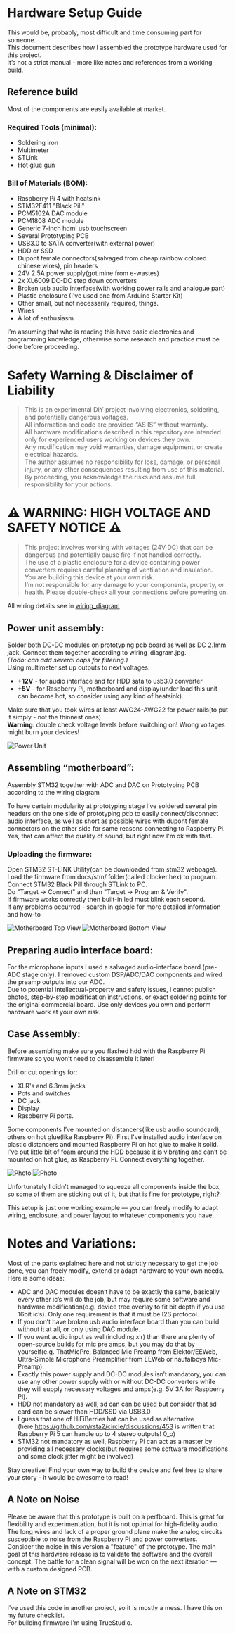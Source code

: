 # Hardware Setup Guide

This would be, probably, most difficult and time consuming part for someone.  
This document describes how I assembled the prototype hardware used for this project.  
It’s not a strict manual - more like notes and references from a working build.  


## Reference build  
Most of the components are easily available at market.  

### Required Tools (minimal):  
- Soldering iron  
- Multimeter  
- STLink  
- Hot glue gun  

### Bill of Materials (BOM):  
- Raspberry Pi 4 with heatsink  
- STM32F411 "Black Pill"  
- PCM5102A DAC module  
- PCM1808 ADC module  
- Generic 7-inch hdmi usb touchscreen  
- Several Prototyping PCB  
- USB3.0 to SATA converter(with external power)  
- HDD or SSD  
- Dupont female connectors(salvaged from cheap rainbow colored chinese wires), pin headers  
- 24V 2.5A power supply(got mine from e-wastes)  
- 2x XL6009 DC-DC step down converters  
- Broken usb audio interface(with working power rails and analogue part)  
- Plastic enclosure (I've used one from Arduino Starter Kit)
- Other small, but not necessarily required, things.  
- Wires  
- A lot of enthusiasm  

I'm assuming that who is reading this have basic electronics and programming knowledge, otherwise some research and practice must be done before proceeding.  

# Safety Warning & Disclaimer of Liability  
> This is an experimental DIY project involving electronics, soldering, and potentially dangerous voltages.  
> All information and code are provided “AS IS” without warranty.  
> All hardware modifications described in this repository are intended only for experienced users working on devices they own.  
> Any modification may void warranties, damage equipment, or create electrical hazards.  
> The author assumes no responsibility for loss, damage, or personal injury, or any other consequences resulting from use of this material.  
> By proceeding, you acknowledge the risks and assume full responsibility for your actions.  

# ⚠️ **WARNING: HIGH VOLTAGE AND SAFETY NOTICE** ⚠️
> This project involves working with voltages (24V DC) that can be dangerous and potentially cause fire if not handled correctly.  
> The use of a plastic enclosure for a device containing power converters requires careful planning of ventilation and insulation.  
> You are building this device at your own risk.  
> I’m not responsible for any damage to your components, property, or health. Please double-check all your connections before powering on.  

All wiring details see in [wiring_diagram](docs/pics/wiring_diagram.png)  

## Power unit assembly:  
Solder both DC-DC modules on prototyping pcb board as well as DC 2.1mm jack. Connect them together according to wiring_diagram.jpg.  
*(Todo: can add several caps for filtering.)*  
Using multimeter set up outputs to next voltages:  
- **+12V** - for audio interface and for HDD sata to usb3.0 converter  
- **+5V** - for Raspberry Pi, motherboard and display(under load this unit can become hot, so consider using any kind of heatsink).  

Make sure that you took wires at least AWG24-AWG22 for power rails(to put it simply - not the thinnest ones).  
**Warning**: double check voltage levels before switching on! Wrong voltages might burn your devices!  

![Power Unit](docs/pics/power_supply.jpg)

## Assembling “motherboard”:
Assembly STM32 together with ADC and DAC on Prototyping PCB according to the wiring diagram

To have certain modularity at prototyping stage I’ve soldered several pin headers on the one side of prototyping pcb to easily connect/disconnect audio interface, as well as short as possible wires with dupont female connectors on the other side for same reasons connecting to Raspberry Pi.  
Yes, that can affect the quality of sound, but right now I'm ok with that.  

### Uploading the firmware:  
Open STM32 ST-LINK Utility(can be downloaded from stm32 webpage).  
Load the firmware from docs/stm/ folder(called clocker.hex) to program.  
Connect STM32 Black Pill through STLink to PC.  
Do "Target -> Connect" and than "Target -> Program & Verify".  
If firmware works correctly then built-in led must blink each second.  
If any problems occurred - search in google for more detailed information and how-to  

![Motherboard Top View](docs/pics/motherboard_top.jpg)
![Motherboard Bottom View](docs/pics/motherboard_bottom.jpg)

## Preparing audio interface board:  
For the microphone inputs I used a salvaged audio-interface board (pre-ADC stage only). I removed custom DSP/ADC/DAC components and wired the preamp outputs into our ADC.  
Due to potential intellectual-property and safety issues, I cannot publish photos, step-by-step modification instructions, or exact soldering points for the original commercial board. Use only devices you own and perform hardware work at your own risk.

## Case Assembly:  
Before assembling make sure you flashed hdd with the Raspberry Pi firmware so you won’t need to disassemble it later!

Drill or cut openings for:
- XLR's and 6.3mm jacks
- Pots and switches
- DC jack
- Display
- Raspberry Pi ports.

Some components I’ve mounted on distancers(like usb audio soundcard), others on hot glue(like Raspberry Pi). 
First I've installed audio interface on plastic distancers and mounted Raspberry Pi on hot glue to make it solid.
I've put little bit of foam around the HDD because it is vibrating and can’t be mounted on hot glue, as Raspberry Pi.
Connect everything together.

![Photo](docs/pics/assembled.jpg)
![Photo](docs/pics/assembled_inside.jpg)

Unfortunately I didn't managed to squeeze all components inside the box, so some of them are sticking out of it, but that is fine for prototype, right?  

This setup is just one working example — you can freely modify to adapt wiring, enclosure, and power layout to whatever components you have.    

# Notes and Variations:
Most of the parts explained here and not strictly necessary to get the job done, you can freely modify, extend or adapt hardware to your own needs.  
Here is some ideas:  

- ADC and DAC modules doesn’t have to be exactly the same, basically every other ic’s will do the job, but may require some software and hardware modification(e.g. device tree overlay to fit bit depth if you use 16bit ic’s). Only one requirement is that it must be I2S protocol.  
- If you don’t have broken usb audio interface board than you can build without it at all, or only using DAC module.  
- If you want audio input as well(including xlr) than there are plenty of open-source builds for mic pre amps, but you may do that by yourself(e.g. ThatMicPre, Balanced Mic Preamp from Elektor/EEWeb, Ultra-Simple Microphone Preamplifier from EEWeb or naufalboys Mic-Preamp).  
- Exactly this power supply and DC-DC modules isn’t mandatory, you can use any other power supply with or without DC-DC converters while they will supply necessary voltages and amps(e.g. 5V 3A for Raspberry Pi).  
- HDD not mandatory as well, sd can can be used but consider that sd card can be slower than HDD/SSD via USB3.0  
- I guess that one of HiFiBerries hat can be used as alternative  
(here https://github.com/rsta2/circle/discussions/453 is written that Raspberry Pi 5 can handle up to 4 stereo outputs! 0_o)  
- STM32 not mandatory as well, Raspberry Pi can act as a master by providing all necessary clocks(but requires some software modifications and some clock jitter might be involved)  

Stay creative! Find your own way to build the device and feel free to share your story - it would be awesome to read!

## A Note on Noise
Please be aware that this prototype is built on a perfboard. This is great for flexibility and experimentation, but it is not optimal for high-fidelity audio. The long wires and lack of a proper ground plane make the analog circuits susceptible to noise from the Raspberry Pi and power converters.  
Consider the noise in this version a "feature" of the prototype. The main goal of this hardware release is to validate the software and the overall concept. The battle for a clean signal will be won on the next iteration — with a custom designed PCB.  

## A Note on STM32
I've used this code in another project, so it is mostly a mess. I have this on my future checklist.  
For building firmware I'm using TrueStudio.  